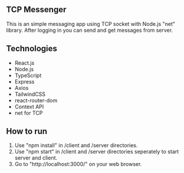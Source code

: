 ## TCP Messenger

This is an simple messaging app using TCP socket with Node.js "net" library.
After logging in you can send and get messages from server.


## Technologies

- React.js
- Node.js
- TypeScript
- Express
- Axios
- TailwindCSS
- react-router-dom
- Context API
- net for TCP
  

## How to run

1. Use "npm install" in /client and /server directories.
2. Use "npm start" in /client and /server directories seperately to start server and client. 
3. Go to "http://localhost:3000/" on your web browser.
